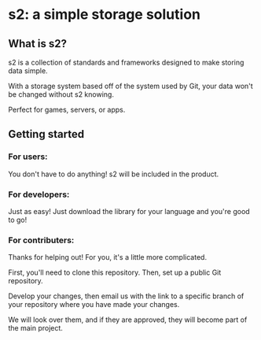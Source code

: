 # s2: a simple storage solution

## What is s2?

s2 is a collection of standards and frameworks designed to make storing data simple.

With a storage system based off of the system used by Git, your data won't be changed without s2 knowing.

Perfect for games, servers, or apps.

## Getting started

### For users:
You don't have to do anything! s2 will be included in the product.

### For developers:
Just as easy! Just download the library for your language and you're good to go!

### For contributers:
Thanks for helping out! For you, it's a little more complicated.

First, you'll need to clone this repository.
Then, set up a public Git repository.

Develop your changes, then email us with the link to a specific branch of your repository where you have made your changes.

We will look over them, and if they are approved, they will become part of the main project.
